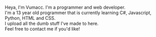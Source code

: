 Heya, I'm Vumacc. I'm a programmer and web developer. \
I'm a 13 year old programmer that is currently learning C#, Javascript, Python, HTML and CSS. \
I upload all the dumb stuff I've made to here. \
Feel free to contact me if you'd like!
